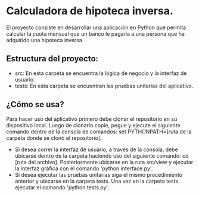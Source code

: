 # Calculadora de hipoteca inversa.

El proyecto consiste en desarrollar una aplicación en Python
que permita calcular la cuota mensual que un banco le pagaría 
a una persona que ha adquirido una hipoteca inversa.

## Estructura del proyecto:
- src: En esta carpeta se encuentra la lógica de negocio y la interfaz de usuario.
- tests: En esta carpeta se encuentran las pruebas unitarias del aplicativo.

## ¿Cómo se usa?
Para hacer uso del aplicativo primero debe clonar el repositorio en su dispositivo local. Luego de clonarlo copie, pegue y ejecute el siguiente comando dentro de la consola de comandos: set PYTHONPATH=[ruta de la carpeta donde se clonó el repositorio].
- Si desea correr la interfaz de usuario, a través de la consola, debe ubicarse dentro de la carpeta 
haciendo uso del siguiente comando: cd [ruta del archivo]. Posteriormente ubicarse en la ruta src/view 
y ejecutar la interfaz gráfica con el comando 'python interface.py'.
- Si desea ejecutar las pruebas unitarias siga el mismo procedimiento anterior y ubicarse en la carpeta tests.
Una vez en la carpeta tests ejecutar el comando 'python tests.py'.
